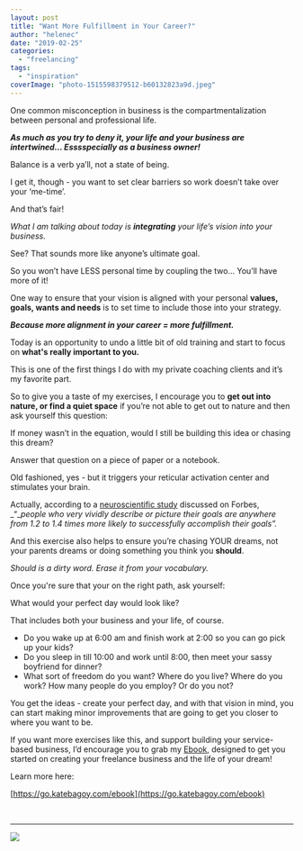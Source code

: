 ```yaml
---
layout: post
title: "Want More Fulfillment in Your Career?"
author: "helenec"
date: "2019-02-25"
categories: 
  - "freelancing"
tags: 
  - "inspiration"
coverImage: "photo-1515598379512-b60132823a9d.jpeg"
---
```


One common misconception in business is the compartmentalization between personal and professional life.

**_As much as you try to deny it, your life and your business are intertwined… Esssspecially as a business owner!_**

Balance is a verb ya’ll, not a state of being.

I get it, though - you want to set clear barriers so work doesn’t take over your ‘me-time’.

And that’s fair!

_What I am talking about today is_ **_integrating_** _your life’s vision into your business._

See? That sounds more like anyone’s ultimate goal.

So you won’t have LESS personal time by coupling the two... You’ll have more of it!

One way to ensure that your vision is aligned with your personal **values, goals, wants and needs** is to set time to include those into your strategy.

**_Because more alignment in your career = more fulfillment._**

Today is an opportunity to undo a little bit of old training and start to focus on **what's really important to you.**

This is one of the first things I do with my private coaching clients and it’s my favorite part.

So to give you a taste of my exercises, I encourage you to **get out into nature, or find a quiet space** if you’re not able to get out to nature and then ask yourself this question:

If money wasn’t in the equation, would I still be building this idea or chasing this dream?

Answer that question on a piece of paper or a notebook.

Old fashioned, yes - but it triggers your reticular activation center and stimulates your brain.

Actually, according to a [neuroscientific study](https://www.leadershipiq.com/blogs/leadershipiq/the-gender-gap-and-goal-setting-a-research-study) discussed on Forbes, _“__people who very vividly describe or picture their goals are anywhere from 1.2 to 1.4 times more likely to successfully accomplish their goals”._

And this exercise also helps to ensure you’re chasing YOUR dreams, not your parents dreams or doing something you think you **should**.

_Should is a dirty word. Erase it from your vocabulary._

Once you're sure that your on the right path, ask yourself:

What would your perfect day would look like?

That includes both your business and your life, of course.

- Do you wake up at 6:00 am and finish work at 2:00 so you can go pick up your kids?
- Do you sleep in till 10:00 and work until 8:00, then meet your sassy boyfriend for dinner?
- What sort of freedom do you want? Where do you live? Where do you work? How many people do you employ? Or do you not?

You get the ideas - create your perfect day, and with that vision in mind, you can start making minor improvements that are going to get you closer to where you want to be.

If you want more exercises like this, and support building your service-based business, I’d encourage you to grab my [Ebook](https://go.katebagoy.com/ebook), designed to get you started on creating your freelance business and the life of your dream!

Learn more here:

[https://go.katebagoy.com/ebook](https://go.katebagoy.com/ebook)

 

* * *

![](images/fufillment-683x1024.png)
